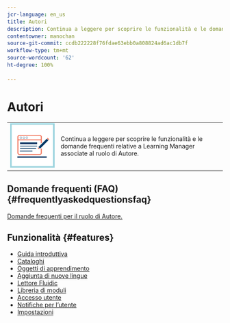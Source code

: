 ```yaml
---
jcr-language: en_us
title: Autori
description: Continua a leggere per scoprire le funzionalità e le domande frequenti relative a Learning Manager associate al ruolo di Autore.
contentowner: manochan
source-git-commit: ccdb222228f76fdae63ebb0a808824ad6ac1db7f
workflow-type: tm+mt
source-wordcount: '62'
ht-degree: 100%

---
```




# Autori

<table> 
 <tbody>
  <tr> 
   <td><img src="assets/authors2.png"></td> 
   <td><p>Continua a leggere per scoprire le funzionalità e le domande frequenti relative a Learning Manager associate al ruolo di Autore. </p></td> 
  </tr> 
 </tbody>
</table>

## Domande frequenti (FAQ) {#frequentlyaskedquestionsfaq}

[Domande frequenti per il ruolo di Autore.](authors/frequently-asked-questions-for-authors.md)

## Funzionalità {#features}

* [Guida introduttiva](authors/feature-summary/getting-started-author.md)
* [Cataloghi](authors/feature-summary/catalogs.md)
* [Oggetti di apprendimento](authors/feature-summary/courses.md)
* [Aggiunta di nuove lingue](authors/feature-summary/add-new-language-learning-objects.md)
* [Lettore Fluidic](authors/feature-summary/fluidic-player.md)
* [Libreria di moduli](authors/feature-summary/module-library.md)
* [Accesso utente](authors/feature-summary/user-login.md)
* [Notifiche per l’utente](authors/feature-summary/user-notifications.md)
* [Impostazioni](authors/feature-summary/settings.md)

